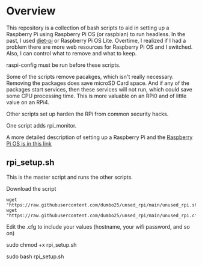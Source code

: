 # Overview
This repository is a collection of bash scripts to aid in setting up a Raspberry Pi using Raspberry Pi OS (or raspbian) to run headless. In the past, I used [diet-pi](https://dietpi.com/) or Raspberry Pi OS Lite. Overtime, I realized if I had a problem there are more web resources for Raspberry Pi OS and I switched. Also, I can control what to remove and what to keep.

raspi-config must be run before these scripts.

Some of the scripts remove pacakges, which isn't really necessary. Removing the packages does save microSD Card space. And if any of the packages start services, then these services will not run, which could save some CPU processing time. This is more valuable on an RPi0 and of little value on an RPi4.

Other scripts set up harden the RPi from common security hacks. 

One script adds rpi_monitor.

A more detailed description of setting up a Raspberry Pi and the [Raspberry Pi OS is in this link](https://sites.google.com/site/cartwrightraspberrypiprojects/home/steps/setup-raspberry-pi-3-with-raspbian)

## rpi_setup.sh
This is the master script and runs the other scripts.

Download the script 
```
wget "https://raw.githubusercontent.com/dumbo25/unsed_rpi/main/unused_rpi.sh"
wget "https://raw.githubusercontent.com/dumbo25/unsed_rpi/main/unused_rpi.cfg"
```

Edit the .cfg to include your values (hostname, your wifi password, and so on)

sudo chmod +x rpi_setup.sh

sudo bash rpi_setup.sh

